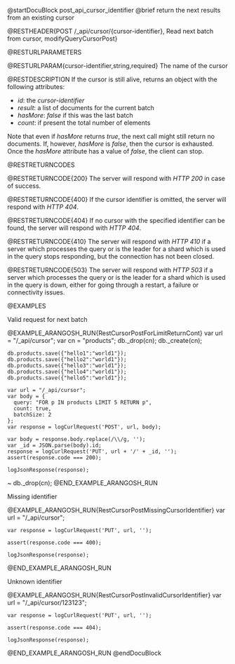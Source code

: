
@startDocuBlock post_api_cursor_identifier
@brief return the next results from an existing cursor

@RESTHEADER{POST /_api/cursor/{cursor-identifier}, Read next batch from cursor, modifyQueryCursorPost}

@RESTURLPARAMETERS

@RESTURLPARAM{cursor-identifier,string,required}
The name of the cursor

@RESTDESCRIPTION
If the cursor is still alive, returns an object with the following
attributes:

- *id*: the *cursor-identifier*
- *result*: a list of documents for the current batch
- *hasMore*: *false* if this was the last batch
- *count*: if present the total number of elements

Note that even if *hasMore* returns *true*, the next call might
still return no documents. If, however, *hasMore* is *false*, then
the cursor is exhausted.  Once the *hasMore* attribute has a value of
*false*, the client can stop.

@RESTRETURNCODES

@RESTRETURNCODE{200}
The server will respond with *HTTP 200* in case of success.

@RESTRETURNCODE{400}
If the cursor identifier is omitted, the server will respond with *HTTP 404*.

@RESTRETURNCODE{404}
If no cursor with the specified identifier can be found, the server will respond
with *HTTP 404*.

@RESTRETURNCODE{410}
The server will respond with *HTTP 410* if a server which processes the query
or is the leader for a shard which is used in the query stops responding, but 
the connection has not been closed.

@RESTRETURNCODE{503}
The server will respond with *HTTP 503* if a server which processes the query
or is the leader for a shard which is used in the query is down, either for 
going through a restart, a failure or connectivity issues.


@EXAMPLES

Valid request for next batch

@EXAMPLE_ARANGOSH_RUN{RestCursorPostForLimitReturnCont}
    var url = "/_api/cursor";
    var cn = "products";
    db._drop(cn);
    db._create(cn);

    db.products.save({"hello1":"world1"});
    db.products.save({"hello2":"world1"});
    db.products.save({"hello3":"world1"});
    db.products.save({"hello4":"world1"});
    db.products.save({"hello5":"world1"});

    var url = "/_api/cursor";
    var body = {
      query: "FOR p IN products LIMIT 5 RETURN p",
      count: true,
      batchSize: 2
    };
    var response = logCurlRequest('POST', url, body);

    var body = response.body.replace(/\\/g, '');
    var _id = JSON.parse(body).id;
    response = logCurlRequest('PUT', url + '/' + _id, '');
    assert(response.code === 200);

    logJsonResponse(response);
  ~ db._drop(cn);
@END_EXAMPLE_ARANGOSH_RUN

Missing identifier

@EXAMPLE_ARANGOSH_RUN{RestCursorPostMissingCursorIdentifier}
    var url = "/_api/cursor";

    var response = logCurlRequest('PUT', url, '');

    assert(response.code === 400);

    logJsonResponse(response);
@END_EXAMPLE_ARANGOSH_RUN

Unknown identifier

@EXAMPLE_ARANGOSH_RUN{RestCursorPostInvalidCursorIdentifier}
    var url = "/_api/cursor/123123";

    var response = logCurlRequest('PUT', url, '');

    assert(response.code === 404);

    logJsonResponse(response);
@END_EXAMPLE_ARANGOSH_RUN
@endDocuBlock
